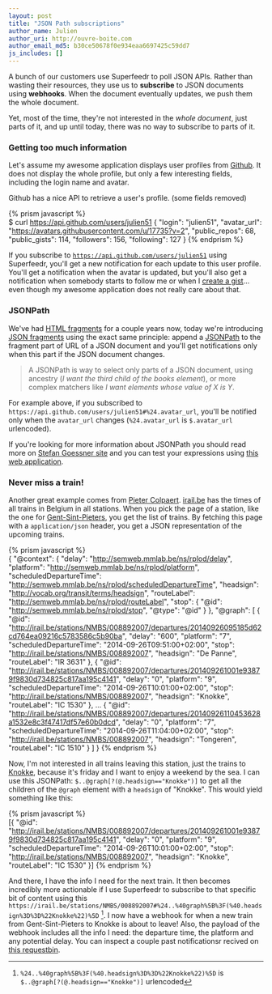 ```yaml
---
layout: post
title: "JSON Path subscriptions"
author_name: Julien
author_uri: http://ouvre-boite.com
author_email_md5: b30ce50678f0e934eaa6697425c59dd7
js_includes: []
---
```


A bunch of our customers use Superfeedr to poll JSON APIs. Rather than wasting their resources, they use us to **subscribe** to JSON documents using **webhooks**. When the document eventually updates, we push them the whole document.

Yet, most of the time, they're not interested in the *whole document*, just parts of it, and up until today, there was no way to subscribe to parts of it.

### Getting too much information

Let's assume my awesome application displays user profiles from [Github](https://github.com/). It does not display the whole profile, but only a few interesting fields, including the login name and avatar.

Github has a nice API to retrieve a user's profile. (some fields removed)

{% prism javascript %}  
$ curl https://api.github.com/users/julien51
{
  "login": "julien51",
  "avatar_url": "https://avatars.githubusercontent.com/u/17735?v=2",
  "public_repos": 68,
  "public_gists": 114,
  "followers": 156,
  "following": 127
}
{% endprism %}  

If you subscribe to <code>https://api.github.com/users/julien51</code> using Superfeedr, you'll get a new notification for each update to this user profile. You'll get a notification when the avatar is updated, but you'll also get a notification when somebody starts to follow me or when I [create a gist](https://gist.github.com/)... even though my awesome application does not really care about that.

### JSONPath

We've had [HTML fragments](http://blog.superfeedr.com/fragment-subscription/) for a couple years now, today we're introducing [JSON fragments](http://documentation.superfeedr.com/subscribers.html#json-fragments) using the exact same principle: append a [JSONPath](http://goessner.net/articles/JsonPath/) to the fragment part of URL of a JSON document and you'll get notifications only when this part if the JSON document changes.

> A JSONPath is way to select only parts of a JSON document, using ancestry (*I want the third child of the books element*), or more complex matchers like *I want elements whose value of X is Y*.

For example above, if you subscribed to `https://api.github.com/users/julien51#%24.avatar_url`, you'll be notified only when the `avatar_url` changes (`%24.avatar_url` is `$.avatar_url` urlencoded).

If you're looking for more information about JSONPath you should read more on [Stefan Goessner site](http://goessner.net/articles/JsonPath/) and you can test your expressions using [this web application](http://jsonpath.curiousconcept.com/).

### Never miss a train!

Another great example comes from [Pieter Colpaert](http://pieter.pm/). [irail.be](https://irail.be/) has the times of all trains in Belgium in all stations. When you pick the page of a station, like the one for [Gent-Sint-Pieters](https://irail.be/stations/NMBS/008892007), you get the list of trains. By fetching this page with a `application/json` header, you get a JSON representation of the upcoming trains.

{% prism javascript %}  
{
    "@context": {
        "delay": "http://semweb.mmlab.be/ns/rplod/delay",
        "platform": "http://semweb.mmlab.be/ns/rplod/platform",
        "scheduledDepartureTime": "http://semweb.mmlab.be/ns/rplod/scheduledDepartureTime",
        "headsign": "http://vocab.org/transit/terms/headsign",
        "routeLabel": "http://semweb.mmlab.be/ns/rplod/routeLabel",
        "stop": {
            "@id": "http://semweb.mmlab.be/ns/rplod/stop",
            "@type": "@id"
        }
    },
    "@graph": [
        {
            "@id": "http://irail.be/stations/NMBS/008892007/departures/20140926095185d62cd764ea09216c5783586c5b90ba",
            "delay": "600",
            "platform": "7",
            "scheduledDepartureTime": "2014-09-26T09:51:00+02:00",
            "stop": "http://irail.be/stations/NMBS/008892007",
            "headsign": "De Panne",
            "routeLabel": "IR 3631"
        },
        {
            "@id": "http://irail.be/stations/NMBS/008892007/departures/201409261001e93879f9830d734825c817aa195c4141",
            "delay": "0",
            "platform": "9",
            "scheduledDepartureTime": "2014-09-26T10:01:00+02:00",
            "stop": "http://irail.be/stations/NMBS/008892007",
            "headsign": "Knokke",
            "routeLabel": "IC 1530"
        },
...
        {
            "@id": "http://irail.be/stations/NMBS/008892007/departures/20140926110453628a1532e8c3f47417df57e60b0dcd",
            "delay": "0",
            "platform": "7",
            "scheduledDepartureTime": "2014-09-26T11:04:00+02:00",
            "stop": "http://irail.be/stations/NMBS/008892007",
            "headsign": "Tongeren",
            "routeLabel": "IC 1510"
        }
    ]
}
{% endprism %}  

Now, I'm not interested in all trains leaving this station, just the trains to [Knokke](https://en.wikipedia.org/wiki/Knokke), because it's friday and I want to enjoy a weekend by the sea. I can use this JSONPath: `$..@graph[?(@.headsign=="Knokke")]` to get all the children of the `@graph` element with a `headsign` of "Knokke". This would yield something like this:

{% prism javascript %}  
[{
  "@id": "http://irail.be/stations/NMBS/008892007/departures/201409261001e93879f9830d734825c817aa195c4141",
  "delay": "0",
  "platform": "9",
  "scheduledDepartureTime": "2014-09-26T10:01:00+02:00",
  "stop": "http://irail.be/stations/NMBS/008892007",
  "headsign": "Knokke",
  "routeLabel": "IC 1530"
}]
{% endprism %}  

And there, I have the info I need for the next train. It then becomes incredibly more actionable if I use Superfeedr to subscribe to that specific bit of content using this `https://irail.be/stations/NMBS/008892007#%24..%40graph%5B%3F(%40.headsign%3D%3D%22Knokke%22)%5D` [^1]. I now have a webhook for when a new train from Gent-Sint-Pieters to Knokke is about to leave! Also, the payload of the webhook includes all the info I need: the departure time, the platform and any potential delay. You can inspect a couple past notificationsr recived on [this requestbin](http://requestb.in/12j1ps91?inspect).


[^1]: `%24..%40graph%5B%3F(%40.headsign%3D%3D%22Knokke%22)%5D` is `$..@graph[?(@.headsign=="Knokke")]` urlencoded










